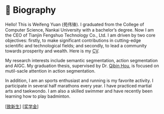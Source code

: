 # 🤵 Biography

Hello! This is Weifeng Yuan (苑伟锋). I graduated from the College of Computer Science, Nankai University with a bachelor’s degree. Now I am the CEO of Tianjin Fengshuo Technology Co., Ltd. I am driven by two core objectives: firstly, to make significant contributions in cutting-edge scientific and technological fields; and secondly, to lead a community towards prosperity and wealth. Here is my [CV](http://ywflare.github.io/files/CV_WeifengYuan.pdf).

My research interests include semantic segmentation, action segmentation and AIGC. My graduation thesis, supervised by Dr. [Qibin Hou](https://houqb.github.io/), is focused on mutil-sacle attention in action segmentation.

In addition, I am an sports enthusiast and running is my favorite activity. I participate in several half marathons every year. I have practiced martial arts and taekwondo. I am also a skilled swimmer and have recently been learning how to play badminton.

[[致新生]((../../files/toNew.html))] [[奖学金]((../../files/scholarship.html))]